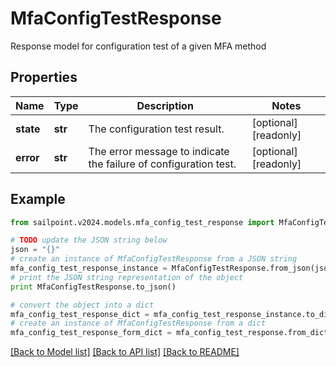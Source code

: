 # MfaConfigTestResponse

Response model for configuration test of a given MFA method

## Properties

Name | Type | Description | Notes
------------ | ------------- | ------------- | -------------
**state** | **str** | The configuration test result. | [optional] [readonly] 
**error** | **str** | The error message to indicate the failure of configuration test. | [optional] [readonly] 

## Example

```python
from sailpoint.v2024.models.mfa_config_test_response import MfaConfigTestResponse

# TODO update the JSON string below
json = "{}"
# create an instance of MfaConfigTestResponse from a JSON string
mfa_config_test_response_instance = MfaConfigTestResponse.from_json(json)
# print the JSON string representation of the object
print MfaConfigTestResponse.to_json()

# convert the object into a dict
mfa_config_test_response_dict = mfa_config_test_response_instance.to_dict()
# create an instance of MfaConfigTestResponse from a dict
mfa_config_test_response_form_dict = mfa_config_test_response.from_dict(mfa_config_test_response_dict)
```
[[Back to Model list]](../README.md#documentation-for-models) [[Back to API list]](../README.md#documentation-for-api-endpoints) [[Back to README]](../README.md)


